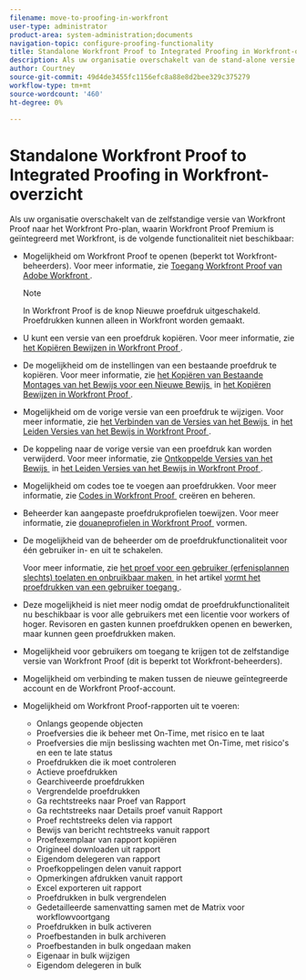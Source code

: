 ```yaml
---
filename: move-to-proofing-in-workfront
user-type: administrator
product-area: system-administration;documents
navigation-topic: configure-proofing-functionality
title: Standalone Workfront Proof to Integrated Proofing in Workfront-overzicht
description: Als uw organisatie overschakelt van de stand-alone versie van Workfront Proof naar het Workfront Pro-plan, waarin Workfront Proof Premium is geïntegreerd met Workfront, is niet alle mogelijkheden voor proefdrukken beschikbaar.
author: Courtney
source-git-commit: 49d4de3455fc1156efc8a88e8d2bee329c375279
workflow-type: tm+mt
source-wordcount: '460'
ht-degree: 0%

---
```



# Standalone Workfront Proof to Integrated Proofing in Workfront-overzicht

Als uw organisatie overschakelt van de zelfstandige versie van Workfront Proof naar het Workfront Pro-plan, waarin Workfront Proof Premium is geïntegreerd met Workfront, is de volgende functionaliteit niet beschikbaar:

* Mogelijkheid om Workfront Proof te openen (beperkt tot Workfront-beheerders). Voor meer informatie, zie [&#x200B; Toegang Workfront Proof van Adobe Workfront &#x200B;](../../../review-and-approve-work/proofing/managing-proofs-within-workfront/access-wf-proof-in-workfront.md).

  >[!NOTE]
  >
  >In Workfront Proof is de knop Nieuwe proefdruk uitgeschakeld. Proefdrukken kunnen alleen in Workfront worden gemaakt.

* U kunt een versie van een proefdruk kopiëren. Voor meer informatie, zie [&#x200B; het Kopiëren Bewijzen in Workfront Proof &#x200B;](../../../workfront-proof/wp-work-proofsfiles/create-proofs-and-files/copy-proofs.md).

* De mogelijkheid om de instellingen van een bestaande proefdruk te kopiëren. Voor meer informatie, zie [&#x200B; het Kopiëren van Bestaande Montages van het Bewijs voor een Nieuwe Bewijs &#x200B;](../../../workfront-proof/wp-work-proofsfiles/create-proofs-and-files/copy-proofs.md#copy-with-new-file) in [&#x200B; het Kopiëren Bewijzen in Workfront Proof &#x200B;](../../../workfront-proof/wp-work-proofsfiles/create-proofs-and-files/copy-proofs.md).

* Mogelijkheid om de vorige versie van een proefdruk te wijzigen. Voor meer informatie, zie [&#x200B; het Verbinden van de Versies van het Bewijs &#x200B;](../../../workfront-proof/wp-work-proofsfiles/manage-your-work/manage-proof-versions.md#linking-and-unlinking-proof-versions) in [&#x200B; het Leiden Versies van het Bewijs in Workfront Proof &#x200B;](../../../workfront-proof/wp-work-proofsfiles/manage-your-work/manage-proof-versions.md).

* De koppeling naar de vorige versie van een proefdruk kan worden verwijderd. Voor meer informatie, zie [&#x200B; Ontkoppelde Versies van het Bewijs &#x200B;](../../../workfront-proof/wp-work-proofsfiles/manage-your-work/manage-proof-versions.md#unlinkingproofversions) in [&#x200B; het Leiden Versies van het Bewijs in Workfront Proof &#x200B;](../../../workfront-proof/wp-work-proofsfiles/manage-your-work/manage-proof-versions.md).

* Mogelijkheid om codes toe te voegen aan proefdrukken. Voor meer informatie, zie [&#x200B; Codes in Workfront Proof &#x200B;](../../../workfront-proof/wp-work-proofsfiles/organize-your-work/create-and-manage-tags.md) creëren en beheren.

* Beheerder kan aangepaste proefdrukprofielen toewijzen. Voor meer informatie, zie [&#x200B; douaneprofielen in Workfront Proof &#x200B;](../../../workfront-proof/wp-acct-admin/account-settings/configure-custom-profiles.md) vormen.

* De mogelijkheid van de beheerder om de proefdrukfunctionaliteit voor één gebruiker in- en uit te schakelen.

  Voor meer informatie, zie [&#x200B; het proef voor een gebruiker (erfenisplannen slechts) toelaten en onbruikbaar maken &#x200B;](../../../administration-and-setup/manage-workfront/configure-proofing/configure-a-users-proofing-access.md#enabling-and-disabling-proofing-for-a-user) in het artikel [&#x200B; vormt het proefdrukken van een gebruiker toegang &#x200B;](../../../administration-and-setup/manage-workfront/configure-proofing/configure-a-users-proofing-access.md).

* Deze mogelijkheid is niet meer nodig omdat de proefdrukfunctionaliteit nu beschikbaar is voor alle gebruikers met een licentie voor workers of hoger. Revisoren en gasten kunnen proefdrukken openen en bewerken, maar kunnen geen proefdrukken maken.
* Mogelijkheid voor gebruikers om toegang te krijgen tot de zelfstandige versie van Workfront Proof (dit is beperkt tot Workfront-beheerders).
* Mogelijkheid om verbinding te maken tussen de nieuwe geïntegreerde account en de Workfront Proof-account.
* Mogelijkheid om Workfront Proof-rapporten uit te voeren:

   * Onlangs geopende objecten
   * Proefversies die ik beheer met On-Time, met risico en te laat
   * Proefversies die mijn beslissing wachten met On-Time, met risico&#39;s en een te late status
   * Proefdrukken die ik moet controleren
   * Actieve proefdrukken
   * Gearchiveerde proefdrukken
   * Vergrendelde proefdrukken
   * Ga rechtstreeks naar Proef van Rapport
   * Ga rechtstreeks naar Details proef vanuit Rapport
   * Proef rechtstreeks delen via rapport
   * Bewijs van bericht rechtstreeks vanuit rapport
   * Proefexemplaar van rapport kopiëren
   * Origineel downloaden uit rapport
   * Eigendom delegeren van rapport
   * Proefkoppelingen delen vanuit rapport
   * Opmerkingen afdrukken vanuit rapport
   * Excel exporteren uit rapport
   * Proefdrukken in bulk vergrendelen
   * Gedetailleerde samenvatting samen met de Matrix voor workflowvoortgang
   * Proefdrukken in bulk activeren
   * Proefbestanden in bulk archiveren
   * Proefbestanden in bulk ongedaan maken
   * Eigenaar in bulk wijzigen
   * Eigendom delegeren in bulk

